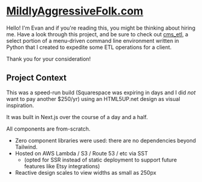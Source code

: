 # [MildlyAggressiveFolk.com](https://www.MildlyAggressivefolk.com)

Hello! I'm Evan and if you're reading this, you might be thinking about hiring me.
Have a look through this project, and be sure to check out [cms_etl](../../../cms_etl), a select portion
of a menu-driven command line environment written in Python that I created to expedite some ETL operations
for a client. 

Thank you for your consideration!

## Project Context

This was a speed-run build (Squarespace was expiring in days and I did *not* want to pay another $250/yr)
using an HTML5UP.net design as visual inspiration.

It was built in Next.js over the course of a day and a half.

All components are from-scratch. 
- Zero component libraries were used: there are no dependencies beyond Tailwind.
- Hosted on AWS Lambda / S3 / Route 53 / etc via SST
  - (opted for SSR instead of static deployment to support future features like Etsy integrations)
- Reactive design scales to view widths as small as 250px
